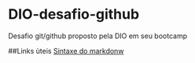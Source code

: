 # DIO-desafio-github
Desafio git/github proposto pela DIO em seu bootcamp

##Links ùteis 
[Sintaxe do markdonw](https://www.markdownguide.org/)
